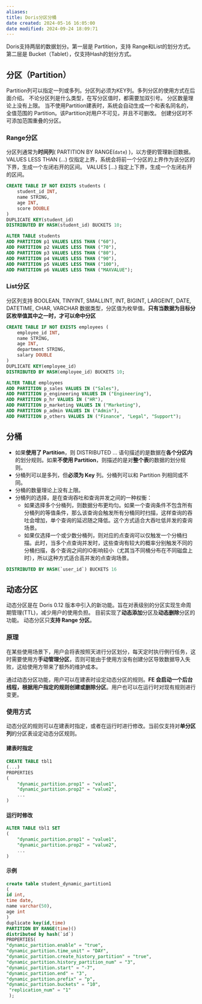 ```yaml
---
aliases: 
title: Doris分区分桶
date created: 2024-05-16 16:05:00
date modified: 2024-09-24 18:09:71
---
```

Doris支持两层的数据划分。第一层是 Partition，支持 Range和List的划分方式。第二层是 Bucket（Tablet），仅支持Hash的划分方式。
## 分区（Partition）
Partition列可以指定一列或多列。分区列必须为KEY列。多列分区的使用方式在后面介绍。
不论分区列是什么类型，在写分区值时，都需要加双引号。
分区数量理论上没有上限。
当不使用Partition建表时，系统会自动生成一个和表名同名的，全值范围的 Partition。该Partition对用户不可见，并且不可删改。
创建分区时不可添加范围重叠的分区。

### Range分区
分区列通常为**时间列**( PARTITION BY RANGE(`date`) )，以方便的管理新旧数据。
VALUES LESS THAN (...) 仅指定上界，系统会将前一个分区的上界作为该分区的下界，生成一个左闭右开的区间。
VALUES \[...) 指定上下界，生成一个左闭右开的区间。
```sql
CREATE TABLE IF NOT EXISTS students (
    student_id INT,
    name STRING,
    age INT,
    score DOUBLE
)
DUPLICATE KEY(student_id)
DISTRIBUTED BY HASH(student_id) BUCKETS 10;

ALTER TABLE students
ADD PARTITION p1 VALUES LESS THAN ("60"),
ADD PARTITION p2 VALUES LESS THAN ("70"),
ADD PARTITION p3 VALUES LESS THAN ("80"),
ADD PARTITION p4 VALUES LESS THAN ("90"),
ADD PARTITION p5 VALUES LESS THAN ("100"),
ADD PARTITION p6 VALUES LESS THAN ("MAXVALUE");
```

### List分区
分区列支持 BOOLEAN, TINYINT, SMALLINT, INT, BIGINT, LARGEINT, DATE, DATETIME, CHAR, VARCHAR 数据类型，分区值为枚举值。**只有当数据为目标分区枚举值其中之一时，才可以命中分区**
```sql
CREATE TABLE IF NOT EXISTS employees (
    employee_id INT,
    name STRING,
    age INT,
    department STRING,
    salary DOUBLE
)
DUPLICATE KEY(employee_id)
DISTRIBUTED BY HASH(employee_id) BUCKETS 10;

ALTER TABLE employees
ADD PARTITION p_sales VALUES IN ("Sales"),
ADD PARTITION p_engineering VALUES IN ("Engineering"),
ADD PARTITION p_hr VALUES IN ("HR"),
ADD PARTITION p_marketing VALUES IN ("Marketing"),
ADD PARTITION p_admin VALUES IN ("Admin"),
ADD PARTITION p_others VALUES IN ("Finance", "Legal", "Support");
```

## 分桶
- 如果**使用了 Partition**，则 DISTRIBUTED ... 语句描述的是数据在**各个分区内**的划分规则。如果**不使用 Partition**，则描述的是对**整个表**的数据的划分规则。
- 分桶列可以是多列，但**必须为 Key** 列。分桶列可以和 Partition 列相同或不同。
- 分桶的数量理论上没有上限。
- 分桶列的选择，是在查询吞吐和查询并发之间的一种权衡：
	- 如果选择多个分桶列，则数据分布更均匀。如果一个查询条件不包含所有分桶列的等值条件，那么该查询会触发所有分桶同时扫描，这样查询的吞吐会增加，单个查询的延迟随之降低。这个方式适合大吞吐低并发的查询场景。
	- 如果仅选择一个或少数分桶列，则对应的点查询可以仅触发一个分桶扫描。此时，当多个点查询并发时，这些查询有较大的概率分别触发不同的分桶扫描，各个查询之间的IO影响较小（尤其当不同桶分布在不同磁盘上时），所以这种方式适合高并发的点查询场景。
```sql
DISTRIBUTED BY HASH(`user_id`) BUCKETS 16
```

## 动态分区
动态分区是在 Doris 0.12 版本中引入的新功能。旨在对表级别的分区实现生命周期管理(TTL)，减少用户的使用负担。
目前实现了**动态添加**分区及**动态删除**分区的功能。
动态分区只**支持 Range 分区**。

### 原理
在某些使用场景下，用户会将表按照天进行分区划分，每天定时执行例行任务，这时需要使用方**手动管理分区**，否则可能由于使用方没有创建分区导致数据导入失败，这给使用方带来了额外的维护成本。

通过动态分区功能，用户可以在建表时设定动态分区的规则。**FE 会启动一个后台线程，根据用户指定的规则创建或删除分区**。用户也可以在运行时对现有规则进行变更。

### 使用方式
动态分区的规则可以在建表时指定，或者在运行时进行修改。当前仅支持对**单分区列**的分区表设定动态分区规则。

#### 建表时指定
```sql
CREATE TABLE tbl1
(...)
PROPERTIES
(
    "dynamic_partition.prop1" = "value1",
    "dynamic_partition.prop2" = "value2",
    ...
)
```

#### 运行时修改
```sql
ALTER TABLE tbl1 SET
(
    "dynamic_partition.prop1" = "value1",
    "dynamic_partition.prop2" = "value2",
    ...
)
```

#### 示例
```sql
create table student_dynamic_partition1
(
id int,
time date,
name varchar(50),
age int
)
duplicate key(id,time)
PARTITION BY RANGE(time)()
distributed by hash(`id`)
PROPERTIES(
"dynamic_partition.enable" = "true",
"dynamic_partition.time_unit" = "DAY",
"dynamic_partition.create_history_partition" = "true",
"dynamic_partition.history_partition_num" = "3",
"dynamic_partition.start" = "-7",
"dynamic_partition.end" = "3",
"dynamic_partition.prefix" = "p",
"dynamic_partition.buckets" = "10",
 "replication_num" = "1"
 );
```